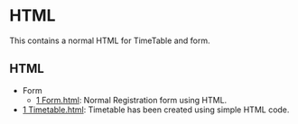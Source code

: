 
# HTML

This contains a normal HTML for TimeTable and form.

## HTML
- Form
  - [1 Form.html](/Triweb-Learning/HTML/Form/form.html): Normal Registration form using HTML.
- [1 Timetable.html](/HTML/Timetable.html): Timetable has been created using simple HTML code.


